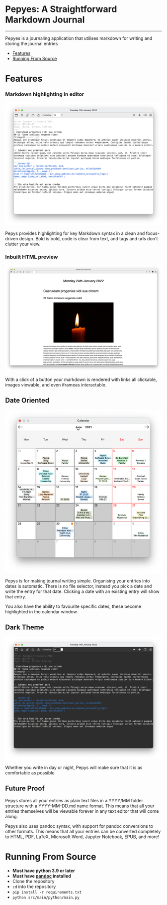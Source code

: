 # Pepyes: A Straightforward Markdown Journal
*********
Pepyes is a journaling application that utilises markdown for writing and storing the journal entries

* [Features](#features)
* [Running From Source](running-from-source)


# Features
### Markdown highlighting in editor
![light edit](README_IMAGES/light_edit.png)

Pepys provides highlighting for key Markdown syntax in a clean and focus-driven design. 
Bold is bold, code is clear from text, and tags and urls don't clutter your view.

### Inbuilt HTML preview
![light view](README_IMAGES/light_view.png)

With a click of a button your markdown is rendered with links all clickable, images viewable, and even iframeas interactable.

## Date Oriented
![calendar](README_IMAGES/calendar.png)

Pepys is for making journal writing simple. 
Organising your entries into dates is automatic.
There is no file selector, instead you pick a date and write the entry for that date.
Clicking a date with an existing entry will show that entry.

You also have the ability to favourite specific dates, these become highlighted in the calendar window.

## Dark Theme
![dark_edit](README_IMAGES/dark_edit.png)

Whether you write in day or night, Pepys will make sure that it is as comfortable as possible

## Future Proof

Pepys stores all your entries as plain text files in a YYYY/MM folder structure with a YYYY-MM-DD.md name format.
This means that all your entries themselves will be viewable forever in any text editor that will come along.

Pepys also uses pandoc syntax, with support for pandoc conversions to other formats. 
This means that all your entries can be converted completely to HTML, PDF, LaTeX, Microsoft Word, Jupyter Notebook, EPUB, and more!

# Running From Source
* **Must have python 3.9 or later**
* **Must have [pandoc](https://pandoc.org/installing.html) installed**
* Clone the repository
* `cd` into the repository
* `pip install -r requirements.txt`
* `python src/main/python/main.py`